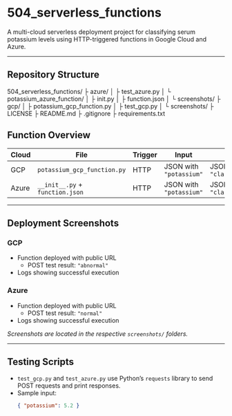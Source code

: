 # 504_serverless_functions
A multi-cloud serverless deployment project for classifying serum potassium levels using HTTP-triggered functions in Google Cloud and Azure.

----

## Repository Structure

504_serverless_functions/ ├ azure/ │  ├ test_azure.py │   └ potassium_azure_function/ │    ├ init.py │      ├ function.json │      └ screenshots/ ├ gcp/ │  ├ potassium_gcp_function.py │   ├ test_gcp.py │   └ screenshots/ ├ LICENSE ├ README.md ├ .gitignore ├ requirements.txt

## Function Overview

| Cloud | File | Trigger | Input | Output |
|-------|------|---------|-------|--------|
| GCP   | `potassium_gcp_function.py` | HTTP | JSON with `"potassium"` | JSON with `"classification"` |
| Azure | `__init__.py` + `function.json` | HTTP | JSON with `"potassium"` | JSON with `"classification"` |

---

## Deployment Screenshots

### GCP
- Function deployed with public URL  
  -  POST test result: `"abnormal"`  
-  Logs showing successful execution

### Azure
- Function deployed with public URL  
  -   POST test result: `"normal"`  
- Logs showing successful execution

_Screenshots are located in the respective `screenshots/` folders._

---

##  Testing Scripts

- `test_gcp.py` and `test_azure.py` use Python’s `requests` library to send POST requests and print responses.
- Sample input:
  ```json
  { "potassium": 5.2 }

